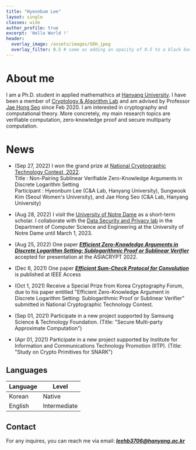 ```yaml
---
title: "Hyeonbum Lee"
layout: single
classes: wide
author_profile: true
excerpt: 'Hello World !'
header:
  overlay_image: /assets/images/SDH.jpeg
  overlay_filter: 0.5 # same as adding an opacity of 0.5 to a black background
---
```


# About me

I am a Ph.D. student in applied mathemathics at [Hanyang University](https://www.hanyang.ac.kr). I have been a member of [Cryptology & Algorithm Lab](https://cryptology-algorithm-lab.github.io) and am advised by Professor [Jae Hong Seo](https://sites.google.com/site/jhsbhs/) since Feb 2020. I am interested in cryptography and computational theory. More concretely, my main research topics are verifiable computation, zero-knowledge proof and secure multiparty computation.

# News
- (Sep 27, 2022) I won the grand prize at [National Cryptographic Technology Contest, 2022](https://www.etnews.com/20221020000306).\
Title : Non-Pairing Sublinear Verifiable Zero-Knowledge Arguments in Discrete Logarithm Setting\
Participant : Hyeonbum Lee (C&A Lab, Hanyang University), Sungwook Kim (Seoul Women's University), and Jae Hong Seo (C&A Lab, Hanyang University)

- (Aug 28, 2022) I visit the [University of Notre Dame](https://www.nd.edu) as a short-term scholar. I collaborate with the [Data Security and Privacy lab](https://sites.nd.edu/dsp-lab/) in the Department of Computer Science and Engineering at the University of Notre Dame until March 1, 2023.

- (Aug 25, 2022) One paper **_[Efficient Zero-Knowledge Arguments in Discrete Logarithm Setting: Sublogarithmic Proof or Sublinear Verifier](https://eprint.iacr.org/2021/1450.pdf)_** accepted for presentation at the ASIACRYPT 2022.

- (Dec 6, 2021) One paper **_[Efficient Sum-Check Protocol for Convolution](https://ieeexplore.ieee.org/document/9638642)_** is published at IEEE Access

- (Oct 1, 2021) Receive a Special Prize from Korea Cryptography Forum, due to his paper entitled "Efficient Zero-Knowledge Argument in Discrete Logarithm Setting: Sublogarithmic Proof or Sublinear Verifier" submitted in National Cryptographic Technology Contest.

- (Sep 01, 2021) Participate in a new project supported by Samsung Science & Technology Foundation. 
(Title: "Secure Multi-party Approximate Computation")

- (Apr 01, 2021) Participate in a new project supported by Institute for Information and Communications Technology Promotion (IITP). 
(Title: "Study on Crypto Primitives for SNARK")

## Languages

| Language | Level  |
|----------|--------|
| Korean   | Native |
| English  | Intermediate |

## Contact

For any inquires, you can reach me via email: **_[leehb3706@hanyang.ac.kr](mailto:leehb3706@hanyang.ac.kr)_**
